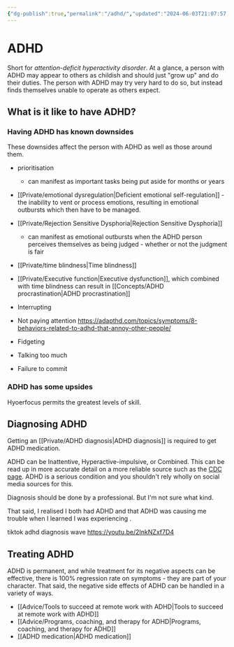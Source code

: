 ```yaml
---
{"dg-publish":true,"permalink":"/adhd/","updated":"2024-06-03T21:07:57.299-07:00"}
---
```



# ADHD

Short for *attention-deficit hyperactivity disorder*. At a glance, a person with ADHD may appear to others as childish and should just "grow up" and do their duties. The person with ADHD may try very hard to do so, but instead finds themselves unable to operate as others expect. 

## What is it like to have  ADHD?



### Having ADHD has known downsides

These downsides affect the person with ADHD as well as those around them.

- prioritisation
	- can manifest as important tasks being put aside for months or years


- [[Private/emotional dysregulation\|Deficient emotional self-regulation]] - the inability to vent or process emotions, resulting in emotional outbursts which then have to be managed.
- [[Private/Rejection Sensitive Dysphoria\|Rejection Sensitive Dysphoria]]
	- can manifest as emotional outbursts when the ADHD person perceives themselves as being judged - whether or not the judgment is fair
- [[Private/time blindness\|Time blindness]]
- [[Private/Executive function\|Executive dysfunction]], which combined with time blindness can result in [[Concepts/ADHD procrastination\|ADHD procrastination]]
- Interrupting
- Not paying attention https://adapthd.com/topics/symptoms/8-behaviors-related-to-adhd-that-annoy-other-people/
- Fidgeting
- Talking too much
- Failure to commit


### ADHD has some upsides

Hyoerfocus permits the greatest levels of skill.

## Diagnosing ADHD

Getting an [[Private/ADHD diagnosis\|ADHD diagnosis]] is required to get ADHD medication.

ADHD can be Inattentive, Hyperactive-impulsive, or Combined. This can be read up in more accurate detail on a more reliable source such as the [CDC page](https://www.cdc.gov/ncbddd/adhd/facts.html). ADHD is a serious condition and you shouldn't rely wholly on social media sources for this.

Diagnosis should be done by a professional. But I'm not sure what kind.

That said, I realised I both had ADHD and that ADHD was causing me trouble when I learned I was experiencing .

tiktok adhd diagnosis wave https://youtu.be/2InkNZxf7D4

## Treating ADHD

ADHD is permanent, and while treatment for its negative aspects can be effective, there is 100% regression rate on symptoms - they are part of your character. That said, the negative side effects of ADHD can be handled in a variety of ways.

- [[Advice/Tools to succeed at remote work with ADHD\|Tools to succeed at remote work with ADHD]]
- [[Advice/Programs, coaching, and therapy for ADHD\|Programs, coaching, and therapy for ADHD]]
- [[ADHD medication\|ADHD medication]]



